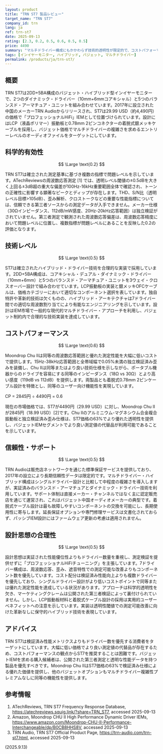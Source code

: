 ```yaml
---
layout: product
title: "TRN ST7 製品レビュー"
target_name: "TRN ST7"
company_id: trn
lang: ja
ref: trn-st7
date: 2025-09-13
rating: [2.3, 0.2, 0.5, 0.6, 0.5, 0.5]
price: 4490
summary: "マルチドライバー構成にもかかわらず技術的透明性が限定的で、コストパフォーマンスに疑問のあるバジェット・ハイブリッドIEM"
tags: [インイヤーモニター, ハイブリッド, バジェット, マルチドライバー]
permalink: /products/ja/trn-st7/
---
```

## 概要

TRN ST7は2DD+5BA構成のバジェット・ハイブリッド型インイヤーモニターで、2つのダイナミック・ドライバー（10mm+6mmコアキシャル）と5つのバランスド・アーマチュア・ユニットを組み合わせています。2017年に設立された中国のメーカーTRN Audioからリリースされ、ST7は29.99 USD（約4,490円）の価格で「プロフェッショナルHiFi」IEMとして位置づけられています。設計にはLCP（液晶ポリマー）振動板と0.78mm 2ピンコネクターの着脱式銀メッキケーブルを採用し、バジェット価格でマルチドライバーの複雑さを求めるエントリーレベルのオーディオファイルをターゲットにしています。

## 科学的有効性

$$ \Large \text{0.2} $$

TRN ST7は確立された測定基準に基づき複数の指標で問題レベルを示しています。ATechReviewsの周波数応答測定 [1] では、透明レベル閾値の±0.5dBを大きく上回る±3dB超の重大な偏差が100Hz-16kHz重要範囲全体で確認され、トーンの正確性に影響する顕著なピークとディップが存在します。THD、S/N比（透明レベル目標>105dB）、歪み解析、クロストークなどの重要な性能指標については、信頼できる第三者ソースからの測定データが入手できません。メーカー仕様（30Ωインピーダンス、112dB/mW感度、20Hz-20kHz応答範囲）は独立検証がされていません。第三者測定で観測された周波数応答偏差は、周波数応答精度において問題レベルに位置し、複数指標が問題レベルにあることを反映した0.2の評価となります。

## 技術レベル

$$ \Large \text{0.5} $$

ST7は確立されたハイブリッド・ドライバー技術を合理的な実装で採用しています。2DD+5BA構成は、コアキシャル・デュアル・ダイナミック・ドライバー（10mm+6mm）と5つのバランスド・アーマチュア・ユニットを3ウェイ・クロスオーバー設計で組み合わせています。LCP振動板の実装と銀メッキOFCケーブルは、価格カテゴリーにおいて適切なコンポーネント選択を表しています。独自特許や革新的技術は欠くものの、ハイブリッド・アーキテクチャは7ドライバー間での適切な周波数割り当てにより有能なエンジニアリングを示しています。設計はIEM市場で一般的な現代的マルチドライバー・アプローチを利用し、バジェット制約内で合理的な技術実装を達成しています。

## コストパフォーマンス

$$ \Large \text{0.6} $$

Moondrop Chu IIは同等の周波数応答範囲と優れた測定性能を大幅に低いコストで提供します。15Hz-38kHz応答範囲と全帯域幅で0.05%未満の独立検証済み歪みを装備し、Chu IIは同等またはより良い技術仕様を示しながら、ポータブル機器からのドライブを容易にする同等のインピーダンス（18Ω vs 30Ω）とより高い感度（119dB vs 112dB）を提供します。両製品とも着脱式0.78mm 2ピンケーブル設計を特徴とし、同等のユーザー向け機能性を実現しています。

CP = 2845円 ÷ 4490円 = 0.6

現在の市場価格では、ST7が4490円（29.99 USD）に対し、Moondrop Chu IIが2845円（18.99 USD）[2]です。Chu IIのアルミニウム-マグネシウム合金複合振動板と独立検証済み歪み仕様は、ST7価格の63%でより優れた透明性を提供し、バジェットIEMセグメントでより良い測定値の代替品が利用可能であることを示しています。

## 信頼性・サポート

$$ \Large \text{0.5} $$

TRN Audioは販売店ネットワークを通じた標準保証サービスを提供しており、2017年の設立により長期信頼性データは限定的です。マルチドライバー・ハイブリッド構成はシングルドライバー設計と比較して中程度の複雑さを導入しますが、実証済みのバランスド・アーマチュアとダイナミック・ドライバー技術を利用しています。サポート体制は直接メーカー・チャンネルではなく主に認定販売店を通じて運営され、これはバジェット中国オーディオメーカーの典型です。着脱式ケーブル設計は最も故障しやすいコンポーネントの交換を可能にし、長期使用性に寄与します。延長保証オプションや専門修理サービスは文書化されておらず、パッシブIEM設計にはファームウェア更新の考慮は適用されません。

## 設計思想の合理性

$$ \Large \text{0.5} $$

設計思想は実証された性能優位性よりもドライバー数量を重視し、測定検証を提供せずに「プロフェッショナルHiFiチューニング」を主張しています。7ドライバー構成は、周波数応答、歪み、遮音特性での測定可能な改善よりもコンポーネント数を優先しています。コスト配分は検証済み性能向上よりも複数ドライバーを優先しており、シングルドライバー設計がより低いコストポイントで同等または優れた測定性能を達成している状況があります。アプローチは科学的透明性を欠き、マーケティングクレームは公開された第三者検証によって裏付けられていません。しかし、LCP振動板材料と着脱式ケーブル設計の採用は実用的ユーザーベネフィットへの注意を示しています。実装は透明性閾値での測定可能改善に向けた革新なしに保守的ハイブリッド技術を表現しています。

## アドバイス

TRN ST7は検証済み性能メトリクスよりもドライバー数を優先する消費者をターゲットにしています。大幅に低い価格でより良い測定値の代替品が存在するため、コストパフォーマンスの観点からST7を推奨することは困難です。バジェットIEMを求める購入候補者は、公開された第三者測定と透明な性能データを持つ製品を優先すべきです。Moondrop Chu IIはST7価格の63%で検証済み仕様による優れた価値を提供し、他のバジェットオプションもマルチドライバー複雑性プレミアムなしに同等の機能性を提供します。

## 参考情報

1. ATechReviews, TRN ST7 Frequency Response Database, https://atechreviews.squig.link/?share=TRN_ST7, accessed 2025-09-13
2. Amazon, Moondrop CHU II High Performance Dynamic Driver IEMs, https://www.amazon.com/Moondrop-CHU-II-Performance-Interchangeable/dp/B0CB8HHS8V, accessed 2025-09-13
3. TRN Audio, TRN ST7 Official Product Page, https://trn-audio.com/trn-st7.html, accessed 2025-09-13

(2025.9.13)